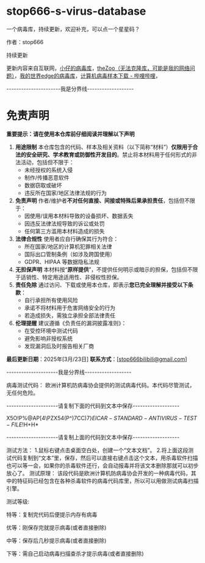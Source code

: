# stop666-s-virus-database
一个病毒库，持续更新，欢迎补充，可以点一个星星码？

作者：stop666

持续更新

更新内容来自互联网，[小仔的病毒库](https://x-zai.github.io/web/virus!/index.html)，[theZoo（无法克隆库，可能是我的网络问题）](https://github.com/ytisf/theZoo/tree/master)，[我的世界edge的病毒库](https://mcedge.118pan.com/o25017)，[计算机病毒样本下载 - 哔哩哔哩](https://www.bilibili.com/opus/733456242533466117)，



----------------------我是分界线-------------------



# 免责声明

**重要提示：请在使用本仓库前仔细阅读并理解以下声明**

1. **用途限制**
   本仓库包含的代码、样本及相关资料（以下简称“材料”）​**仅限用于合法的安全研究、学术教育或防御性开发目的**。禁止将本材料用于任何形式的非法活动，包括但不限于：
   - 未经授权的系统入侵
   - 制作/传播恶意软件
   - 数据窃取或破坏
   - 违反所在国家/地区法律法规的行为
2. **免责声明**
   作者/维护者**不对任何直接、间接或特殊后果承担责任**，包括但不限于：
   - 因使用/误用本材料导致的设备损坏、数据丢失
   - 因违反法律法规导致的诉讼或处罚
   - 任何第三方滥用本材料造成的损失
3. **法律合规性**
   使用者应自行确保其行为符合：
   - 所在国家/地区的计算机犯罪相关法律
   - 国际出口管制条例（如涉及跨国使用）
   - GDPR、HIPAA 等数据隐私法规
4. **无担保声明**
   本材料按“**原样提供**”，不提供任何明示或暗示的担保，包括但不限于适销性、特定用途适用性、非侵权性担保。
5. **责任免除**
   通过访问、下载或使用本仓库，即表示**您已完全理解并接受以下条款**：
   - 自行承担所有使用风险
   - 承诺不将材料用于危害网络安全的行为
   - 若造成损失，需独立承担全部法律责任
6. **伦理提醒**
   建议遵循《负责任的漏洞披露准则》：
   - 在受控环境中测试代码
   - 避免影响非授权系统
   - 发现漏洞后及时报告相关厂商

**最后更新日期**：2025年[3月/23日]
**联系方式**：[stop666bilibili@gmail.com]



 ---------------------我是分界线-------------------



病毒测试代码： 欧洲计算机防病毒协会提供的测试病毒代码。本代码尽管测试，无任何危险。

 ---------------------请复制下面的代码到文本中保存-------------------

 X5O!P%@AP[4\PZX54(P^)7CC)7}$EICAR-STANDARD-ANTIVIRUS-TEST-FILE!$H+H* 

---------------------请复制上面的代码到文本中保存------------------- 

测试方法： 1.鼠标右键点击桌面空白处，创建一个“文本文档”。 2.将上面这段测试代码复制到“文本”里，保存，然后可以直接右键点击这个文本，用杀毒软件扫描也可以等一会，如果你的杀毒软件还行，会自动报毒并将该文本删除那就可以初步放心了。 测试原理： 该段代码是欧洲计算机防病毒协会开发的一种病毒代码，其中的特征码已经包含在各种杀毒软件的病毒代码库里，所以可以用做测试病毒扫描引擎。 

测试等级:

 特等：复制完代码后便提示内存有病毒 

优等：刚保存完就提示病毒(或者直接删除) 

中等：保存后几秒提示病毒(或者直接删除) 

下等：需自己启动病毒扫描查杀才提示病毒(或者直接删除)
